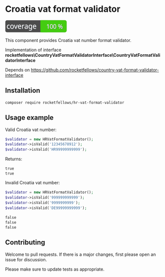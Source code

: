# Croatia vat format validator

![Code Coverage Badge](./badge.svg)

This component provides Croatia vat number format validator.

Implementation of interface **rocketfellows\CountryVatFormatValidatorInterface\CountryVatFormatValidatorInterface**

Depends on https://github.com/rocketfellows/country-vat-format-validator-interface

## Installation

```shell
composer require rocketfellows/hr-vat-format-validator
```

## Usage example

Valid Croatia vat number:

```php
$validator = new HRVatFormatValidator();
$validator->isValid('12345678912');
$validator->isValid('HR99999999999');
```

Returns:

```shell
true
true
```

Invalid Croatia vat number:

```php
$validator = new HRVatFormatValidator();
$validator->isValid('999999999999');
$validator->isValid('9999999999');
$validator->isValid('DE99999999999');
```

```shell
false
false
false
```

## Contributing

Welcome to pull requests. If there is a major changes, first please open an issue for discussion.

Please make sure to update tests as appropriate.
